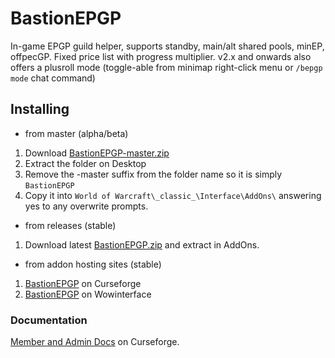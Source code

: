 # BastionEPGP
In-game EPGP guild helper, supports standby, main/alt shared pools, minEP, offpecGP. Fixed price list with progress multiplier.
v2.x and onwards also offers a plusroll mode (toggle-able from minimap right-click menu or `/bepgp mode` chat command)

## Installing
* from master (alpha/beta)
 1. Download [BastionEPGP-master.zip](https://github.com/Road-block/BastionEPGP/archive/master.zip)
 2. Extract the folder on Desktop
 3. Remove the -master suffix from the folder name so it is simply `BastionEPGP`
 4. Copy it into `World of Warcraft\_classic_\Interface\AddOns\` answering yes to any overwrite prompts.

* from releases (stable)
 1. Download latest [BastionEPGP.zip](https://github.com/Road-block/BastionEPGP/releases/latest/download/BastionEPGP.zip) and extract in AddOns.

* from addon hosting sites (stable)
 1. [BastionEPGP](https://www.curseforge.com/wow/addons/bastionepgp) on Curseforge
 2. [BastionEPGP](https://www.wowinterface.com/downloads/info25460) on Wowinterface

### Documentation
[Member and Admin Docs](https://www.wowace.com/projects/bastionepgp/pages/manual) on Curseforge.
